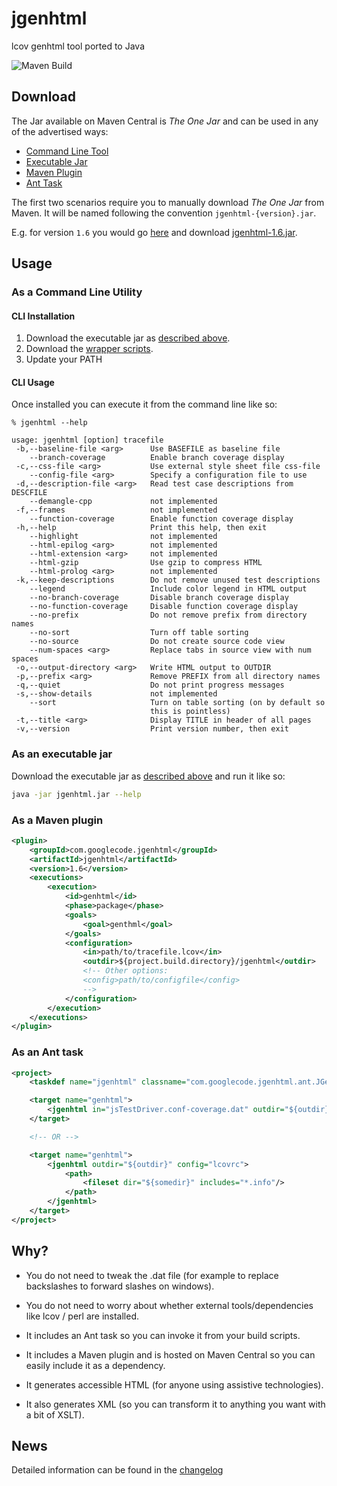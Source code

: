 # jgenhtml

lcov genhtml tool ported to Java

![Maven Build](https://github.com/ricksbrown/jgenhtml/actions/workflows/maven.yml/badge.svg)

## Download

The Jar available on Maven Central is _The One Jar_ and can be used in any of the advertised ways:

* [Command Line Tool](#as-a-command-line-utility)
* [Executable Jar](#as-an-executable-jar)
* [Maven Plugin](#as-a-maven-plugin)
* [Ant Task](#as-an-ant-task)

The first two scenarios require you to manually download _The One Jar_ from Maven. It will be named following the convention `jgenhtml-{version}.jar`.

E.g. for version `1.6` you would go [here](https://repo.maven.apache.org/maven2/com/googlecode/jgenhtml/jgenhtml/1.6/) and download [jgenhtml-1.6.jar](https://repo.maven.apache.org/maven2/com/googlecode/jgenhtml/jgenhtml/1.6/jgenhtml-1.6.jar).

## Usage

### As a Command Line Utility

#### CLI Installation

1. Download the executable jar as [described above](#download).
2. Download the [wrapper scripts](wrappers).
3. Update your PATH

#### CLI Usage

Once installed you can execute it from the command line like so:

```
% jgenhtml --help

usage: jgenhtml [option] tracefile
 -b,--baseline-file <arg>      Use BASEFILE as baseline file
    --branch-coverage          Enable branch coverage display
 -c,--css-file <arg>           Use external style sheet file css-file
    --config-file <arg>        Specify a configuration file to use
 -d,--description-file <arg>   Read test case descriptions from DESCFILE
    --demangle-cpp             not implemented
 -f,--frames                   not implemented
    --function-coverage        Enable function coverage display
 -h,--help                     Print this help, then exit
    --highlight                not implemented
    --html-epilog <arg>        not implemented
    --html-extension <arg>     not implemented
    --html-gzip                Use gzip to compress HTML
    --html-prolog <arg>        not implemented
 -k,--keep-descriptions        Do not remove unused test descriptions
    --legend                   Include color legend in HTML output
    --no-branch-coverage       Disable branch coverage display
    --no-function-coverage     Disable function coverage display
    --no-prefix                Do not remove prefix from directory names
    --no-sort                  Turn off table sorting
    --no-source                Do not create source code view
    --num-spaces <arg>         Replace tabs in source view with num spaces
 -o,--output-directory <arg>   Write HTML output to OUTDIR
 -p,--prefix <arg>             Remove PREFIX from all directory names
 -q,--quiet                    Do not print progress messages
 -s,--show-details             not implemented
    --sort                     Turn on table sorting (on by default so
                               this is pointless)
 -t,--title <arg>              Display TITLE in header of all pages
 -v,--version                  Print version number, then exit
```

### As an executable jar

Download the executable jar as [described above](#download) and run it like so:

```bash
java -jar jgenhtml.jar --help
```

### As a Maven plugin

```xml
<plugin>
	<groupId>com.googlecode.jgenhtml</groupId>
	<artifactId>jgenhtml</artifactId>
	<version>1.6</version>
	<executions>
		<execution>
			<id>genhtml</id>
			<phase>package</phase>
			<goals>
				<goal>genthml</goal>
			</goals>
			<configuration>
				<in>path/to/tracefile.lcov</in>
				<outdir>${project.build.directory}/jgenhtml</outdir>
				<!-- Other options:
				<config>path/to/configfile</config>
				-->
			</configuration>
		</execution>
	</executions>
</plugin>
```

### As an Ant task

```xml
<project>
	<taskdef name="jgenhtml" classname="com.googlecode.jgenhtml.ant.JGenHtmlTask" classpath="path/to/jgenhtml.jar"/>

	<target name="genhtml">
		<jgenhtml in="jsTestDriver.conf-coverage.dat" outdir="${outdir}" config="lcovrc"/>
	</target>

	<!-- OR -->

	<target name="genhtml">
		<jgenhtml outdir="${outdir}" config="lcovrc">
			<path>
				<fileset dir="${somedir}" includes="*.info"/>
			</path>
		</jgenhtml>
	</target>
</project>
```

## Why?

* You do not need to tweak the .dat file (for example to replace backslashes to forward slashes on windows).
* You do not need to worry about whether external tools/dependencies like lcov / perl are installed.
* It includes an Ant task so you can invoke it from your build scripts.
* It includes a Maven plugin and is hosted on Maven Central so you can easily include it as a dependency.

* It generates accessible HTML (for anyone using assistive technologies).
* It also generates XML (so you can transform it to anything you want with a bit of XSLT).

## News

Detailed information can be found in the [changelog](changelog.md)
